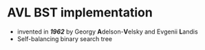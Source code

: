 # AVL BST implementation
* invented in ***1962*** by Georgy **A**delson-**V**elsky and Evgenii **L**andis
* Self-balancing binary search tree
